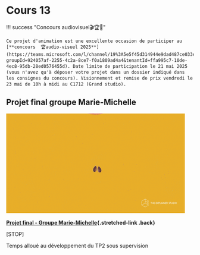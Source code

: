 # Cours 13

!!! success "Concours audiovisuel🎬🏆🎉"

    Ce projet d'animation est une excellente occasion de participer au [**concours  🏆audio-visuel 2025**](https://teams.microsoft.com/l/channel/19%3A5e5f45d314944e9dad487ce033ea4f3e%40thread.tacv2/Concours%20essais%20audiovisuels?groupId=924057af-2255-4c2a-8ce7-f0a1809ad4a4&tenantId=ffa995c7-10de-4ec8-95db-28ed0576455d). Date limite de participation le 21 mai 2025 (vous n'avez qu'à déposer votre projet dans un dossier indiqué dans les consignes du concours). Visionnement et remise de prix vendredi le 23 mai de 10h à midi au C1712 (Grand studio).



## Projet final groupe Marie-Michelle
<div class="grid grid-1-2" markdown>

  ![](./exercices_ae/tp2/explainer.gif)

  **[Projet final - Groupe Marie-Michelle](./exercices_ae/projet-final-mm/index.md){.stretched-link .back}**
</div>


[STOP]

Temps alloué au développement du TP2 sous supervision
